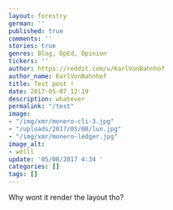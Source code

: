 ```yaml
---
layout: forestry
german: ''
published: true
comments: ''
stories: true
genres: Blog, OpEd, Opinion
tickers: ''
author: https://reddit.com/u/KarlVonBahnhof
author_name: KarlVonBahnhof
title: Test post !
date: 2017-05-07 12:19
description: whatever
permalink: "/test"
image:
- "/img/xmr/monero-cli-3.jpg"
- "/uploads/2017/05/08/lun.jpg"
- "/img/xmr/monero-ledger.jpg"
image_alt:
- welll
update: '05/08/2017 4:34 '
categories: []
tags: []
---
```



Why wont it render the layout tho?